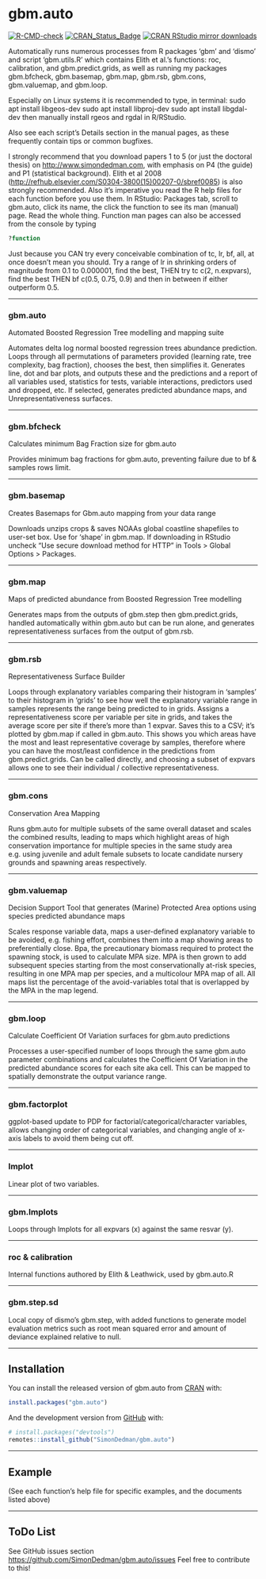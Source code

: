 
<!-- README.md is generated from README.Rmd. Please edit that file -->

# gbm.auto

<!-- badges: start -->

[![R-CMD-check](https://github.com/SimonDedman/gbm.auto/workflows/R-CMD-check--as-cran/badge.svg)](https://github.com/SimonDedman/gbm.auto/actions)
[![CRAN_Status_Badge](https://www.r-pkg.org/badges/version/gbm.auto)](https://cran.r-project.org/package=gbm.auto)
[![CRAN RStudio mirror
downloads](https://cranlogs.r-pkg.org/badges/gbm.auto)](https://cran.r-project.org/package=gbm.auto)
<!-- badges: end -->
<!-- badgeplacer(location = ".", status = "active", githubaccount = SimonDedman, githubrepo = gbm.auto, branch = master, name = "README.Rmd") -->

Automatically runs numerous processes from R packages ‘gbm’ and ‘dismo’
and script ‘gbm.utils.R’ which contains Elith et al.’s functions: roc,
calibration, and gbm.predict.grids, as well as running my packages
gbm.bfcheck, gbm.basemap, gbm.map, gbm.rsb, gbm.cons, gbm.valuemap, and
gbm.loop.

Especially on Linux systems it is recommended to type, in terminal: sudo
apt install libgeos-dev sudo apt install libproj-dev sudo apt install
libgdal-dev then manually install rgeos and rgdal in R/RStudio.

Also see each script’s Details section in the manual pages, as these
frequently contain tips or common bugfixes.

I strongly recommend that you download papers 1 to 5 (or just the
doctoral thesis) on <http://www.simondedman.com>, with emphasis on P4
(the guide) and P1 (statistical background). Elith et al 2008
(<http://refhub.elsevier.com/S0304-3800(15)00207-0/sbref0085>) is also
strongly recommended. Also it’s imperative you read the R help files for
each function before you use them. In RStudio: Packages tab, scroll to
gbm.auto, click its name, the click the function to see its man (manual)
page. Read the whole thing. Function man pages can also be accessed from
the console by typing

``` r
?function
```

Just because you CAN try every conceivable combination of tc, lr, bf,
all, at once doesn’t mean you should. Try a range of lr in shrinking
orders of magnitude from 0.1 to 0.000001, find the best, THEN try tc
c(2, n.expvars), find the best THEN bf c(0.5, 0.75, 0.9) and then in
between if either outperform 0.5.

------------------------------------------------------------------------

### gbm.auto

Automated Boosted Regression Tree modelling and mapping suite

Automates delta log normal boosted regression trees abundance
prediction. Loops through all permutations of parameters provided
(learning rate, tree complexity, bag fraction), chooses the best, then
simplifies it. Generates line, dot and bar plots, and outputs these and
the predictions and a report of all variables used, statistics for
tests, variable interactions, predictors used and dropped, etc. If
selected, generates predicted abundance maps, and Unrepresentativeness
surfaces.

------------------------------------------------------------------------

### gbm.bfcheck

Calculates minimum Bag Fraction size for gbm.auto

Provides minimum bag fractions for gbm.auto, preventing failure due to
bf & samples rows limit.

------------------------------------------------------------------------

### gbm.basemap

Creates Basemaps for Gbm.auto mapping from your data range

Downloads unzips crops & saves NOAAs global coastline shapefiles to
user-set box. Use for ‘shape’ in gbm.map. If downloading in RStudio
uncheck “Use secure download method for HTTP” in Tools \> Global Options
\> Packages.

------------------------------------------------------------------------

### gbm.map

Maps of predicted abundance from Boosted Regression Tree modelling

Generates maps from the outputs of gbm.step then gbm.predict.grids,
handled automatically within gbm.auto but can be run alone, and
generates representativeness surfaces from the output of gbm.rsb.

------------------------------------------------------------------------

### gbm.rsb

Representativeness Surface Builder

Loops through explanatory variables comparing their histogram in
‘samples’ to their histogram in ‘grids’ to see how well the explanatory
variable range in samples represents the range being predicted to in
grids. Assigns a representativeness score per variable per site in
grids, and takes the average score per site if there’s more than 1
expvar. Saves this to a CSV; it’s plotted by gbm.map if called in
gbm.auto. This shows you which areas have the most and least
representative coverage by samples, therefore where you can have the
most/least confidence in the predictions from gbm.predict.grids. Can be
called directly, and choosing a subset of expvars allows one to see
their individual / collective representativeness.

------------------------------------------------------------------------

### gbm.cons

Conservation Area Mapping

Runs gbm.auto for multiple subsets of the same overall dataset and
scales the combined results, leading to maps which highlight areas of
high conservation importance for multiple species in the same study area
e.g. using juvenile and adult female subsets to locate candidate nursery
grounds and spawning areas respectively.

------------------------------------------------------------------------

### gbm.valuemap

Decision Support Tool that generates (Marine) Protected Area options
using species predicted abundance maps

Scales response variable data, maps a user-defined explanatory variable
to be avoided, e.g. fishing effort, combines them into a map showing
areas to preferentially close. Bpa, the precautionary biomass required
to protect the spawning stock, is used to calculate MPA size. MPA is
then grown to add subsequent species starting from the most
conservationally at-risk species, resulting in one MPA map per species,
and a multicolour MPA map of all. All maps list the percentage of the
avoid-variables total that is overlapped by the MPA in the map legend.

------------------------------------------------------------------------

### gbm.loop

Calculate Coefficient Of Variation surfaces for gbm.auto predictions

Processes a user-specified number of loops through the same gbm.auto
parameter combinations and calculates the Coefficient Of Variation in
the predicted abundance scores for each site aka cell. This can be
mapped to spatially demonstrate the output variance range.

------------------------------------------------------------------------

### gbm.factorplot

ggplot-based update to PDP for factorial/categorical/character
variables, allows changing order of categorical variables, and changing
angle of x-axis labels to avoid them being cut off.

------------------------------------------------------------------------

### lmplot

Linear plot of two variables.

------------------------------------------------------------------------

### gbm.lmplots

Loops through lmplots for all expvars (x) against the same resvar (y).

------------------------------------------------------------------------

### roc & calibration

Internal functions authored by Elith & Leathwick, used by gbm.auto.R

------------------------------------------------------------------------

### gbm.step.sd

Local copy of dismo’s gbm.step, with added functions to generate model
evaluation metrics such as root mean squared error and amount of
deviance explained relative to null.

------------------------------------------------------------------------

## Installation

You can install the released version of gbm.auto from
[CRAN](https://CRAN.R-project.org) with:

``` r
install.packages("gbm.auto")
```

And the development version from [GitHub](https://github.com/) with:

``` r
# install.packages("devtools")
remotes::install_github("SimonDedman/gbm.auto")
```

------------------------------------------------------------------------

## Example

(See each function’s help file for specific examples, and the documents
listed above)

------------------------------------------------------------------------

## ToDo List

See GitHub issues section
<https://github.com/SimonDedman/gbm.auto/issues> Feel free to contribute
to this!

<!-- What is special about using `README.Rmd` instead of just `README.md`? You can include R chunks like so: -->
<!-- ```{r cars} -->
<!-- summary(cars) -->
<!-- ``` -->
<!-- You'll still need to render `README.Rmd` regularly, to keep `README.md` up-to-date. `devtools::build_readme()` is handy for this. You could also use GitHub Actions to re-render `README.Rmd` every time you push. An example workflow can be found here: <https://github.com/r-lib/actions/tree/master/examples>. -->
<!-- You can also embed plots, for example: -->
<!-- ```{r pressure, echo = FALSE} -->
<!-- plot(pressure) -->
<!-- ``` -->
<!-- In that case, don't forget to commit and push the resulting figure files, so they display on GitHub and CRAN. -->
